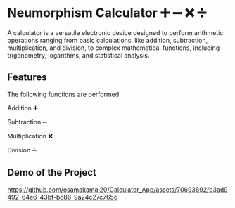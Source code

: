 # Neumorphism Calculator ➕  ➖  ❌ ➗
A calculator is a versatile electronic device designed to perform arithmetic operations ranging from basic calculations, like addition, subtraction, multiplication, and division, to complex mathematical functions, including trigonometry, logarithms, and statistical analysis.

## Features

The following functions are performed

Addition ➕ 

Subtraction ➖ 

Multiplication ❌ 

Division ➗

## Demo of the Project

https://github.com/osamakamal20/Calculator_App/assets/70693692/b3ad9492-64e6-43bf-bc86-9a24c27c765c


